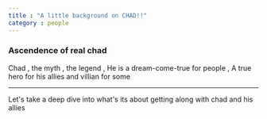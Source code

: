 ```yaml
---
title : "A little background on CHAD!!"
category : people
---
```


### Ascendence of real chad 

Chad , the myth , the legend , He is a dream-come-true for people , A true hero for his allies and villian for some 

---

Let's take a deep dive into what's its about getting along with chad and his allies
